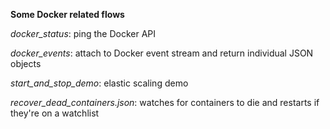 **Some Docker related flows**

*docker_status*: ping the Docker API

*docker_events*: attach to Docker event stream and return individual JSON objects

*start_and_stop_demo*: elastic scaling demo

*recover_dead_containers.json*: watches for containers to die and restarts if they're on a watchlist
